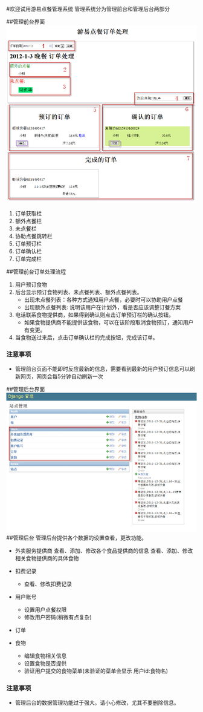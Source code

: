 #欢迎试用游易点餐管理系统
管理系统分为管理前台和管理后台两部分

##管理前台界面
![管理前台界面](/static/img/help/admin_frontend_interface.jpg)

1. 订单获取栏
2. 额外点餐栏
3. 未点餐栏
4. 协助点餐跳转栏
5. 订单预订栏
6. 订单确认栏
7. 订单完成栏

##管理前台订单处理流程
1. 用户预订食物
2. 后台显示预订食物列表、未点餐列表、额外点餐列表。
    * 出现未点餐列表：各种方式通知用户点餐，必要时可以协助用户点餐
    * 出现额外点餐列表: 说明该用户在计划外，看是否应该调整订餐方案
3. 电话联系食物提供商，如果得到确认则点击订单预订栏的确认按钮。
    * 如果食物提供商不能提供该食物，可以在该阶段取消食物预订，通知用户有变更。
4. 当食物送过来后，点击订单确认栏的完成按钮，完成该订单。

### 注意事项
* 管理前台页面不能即时反应最新的信息，需要看到最新的用户预订信息可以刷新网页，网页会每5分钟自动刷新一次


##管理后台界面
![管理后台界面](/static/img/help/admin_backend_interface.jpg)
##管理后台
管理后台提供各个数据的设置查看，更改功能。
* 外卖服务提供商
  查看、添加、修改各个食品提供商的信息
  查看、添加、修改相关食物提供商的具体食物

* 扣费记录
  * 查看、修改扣费记录

* 用户账号
  * 设置用户点餐权限
  * 修改用户密码(稍微有点复杂)

* 订单
    
* 食物
  * 编辑食物相关信息
  * 设置食物是否提供
  * 验证用户提交的食物菜单(未验证的菜单会显示  用户id:食物名)

### 注意事项
* 管理后台的数据管理功能过于强大。请小心修改，尤其不要删除信息。
